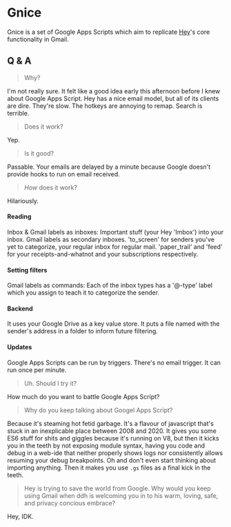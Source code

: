 # Gnice

Gnice is a set of Google Apps Scripts which aim to replicate [Hey](https://hey.com/)'s core functionality in Gmail.

## Q & A

> Why? 

I'm not really sure. It felt like a good idea early this afternoon before I knew about Google Apps Script.
Hey has a nice email model, but all of its clients are dire. They're slow. The hotkeys are annoying to remap. Search is terrible.

> Does it work?

Yep.

> Is it good?

Passable. Your emails are delayed by a minute because Google doesn't provide hooks to run on email received.

> *How* does it work?

Hilariously.

#### Reading
Inbox & Gmail labels as inboxes:
Important stuff (your Hey 'Imbox') into your inbox. Gmail labels as secondary inboxes.
'to_screen' for senders you've yet to categorize, your regular inbox for regular mail. 'paper_trail' and 'feed' for your receipts-and-whatnot and your subscriptions respectively.

#### Setting filters
Gmail labels as commands:
Each of the inbox types has a '@-type' label which you assign to teach it to categorize the sender.

#### Backend
It uses your Google Drive as a key value store.
It puts a file named with the sender's address in a folder to inform future filtering.

#### Updates
Google Apps Scripts can be run by triggers. There's no email trigger. It can run once per minute.

> Uh. Should I try it?

How much do you want to battle Google Apps Script?

> Why do you keep talking about Googel Apps Script?

Because it's steaming hot fetid garbage. It's a flavour of javascript that's stuck in an inexplicable place between 2008 and 2020. It gives you some ES6 stuff for shits and giggles because it's running on V8, but then it kicks you in the teeth by not exposing module syntax, having you code and debug in a web-ide that neither properly shows logs nor consistently allows resuming your debug breakpoints. Oh and don't even start thinking about importing anything.
Then it makes you use `.gs` files as a final kick in the teeth.

> Hey is trying to save the world from Google. Why would you keep using Gmail when ddh is welcoming you in to his warm, loving, safe, and privacy concious embrace?

Hey, IDK. 

